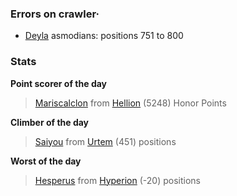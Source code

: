 ### Errors on crawler·
- [Deyla](/#/ranking/Deyla) asmodians: positions 751 to 800


### Stats

**Point scorer of the day**
>[Mariscalclon](/#/character/Hellion/438610) from [Hellion](/#/ranking/Hellion)  (5248) Honor Points


**Climber of the day**
>[Saiyou](/#/character/Urtem/790185) from [Urtem](/#/ranking/Urtem)  (451) positions


**Worst of the day**
>[Hesperus](/#/character/Hyperion/880427) from [Hyperion](/#/ranking/Hyperion)  (-20) positions


